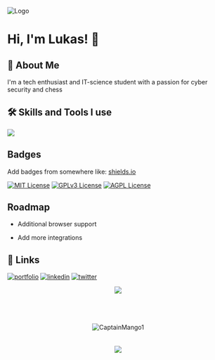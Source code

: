 
![Logo](https://dev-to-uploads.s3.amazonaws.com/uploads/articles/th5xamgrr6se0x5ro4g6.png)


# Hi, I'm Lukas! 👋


## 🚀 About Me
I'm a tech enthusiast and IT-science student with a passion for cyber security and chess


## 🛠 Skills and Tools I use
<img src="https://skillicons.dev/icons?i=alpinejs,androidstudio,arduino,astro,bash,bootstrap,c,codepen,css,dart,discord,bots,electron,express,flutter,git,github,gradle,html,idea,java,js,jquery,linkedin,linux,md,mastodon,materialui,maven,mongodb,mysql,nodejs,ps,php,postgres,postman,powershell,py,raspberrypi,react,regex,sass,stackoverflow,svg,tailwind,tauri,twitter,ts,vercel,vim,visualstudio,vscode,webpack,wordpress&perline=6" />

## Badges

Add badges from somewhere like: [shields.io](https://shields.io/)

[![MIT License](https://img.shields.io/badge/License-MIT-green.svg)](https://choosealicense.com/licenses/mit/)
[![GPLv3 License](https://img.shields.io/badge/License-GPL%20v3-yellow.svg)](https://opensource.org/licenses/)
[![AGPL License](https://img.shields.io/badge/license-AGPL-blue.svg)](http://www.gnu.org/licenses/agpl-3.0)


## Roadmap

- Additional browser support

- Add more integrations


## 🔗 Links
[![portfolio](https://img.shields.io/badge/my_portfolio-000?style=for-the-badge&logo=ko-fi&logoColor=white)](https://katherineoelsner.com/)
[![linkedin](https://img.shields.io/badge/linkedin-0A66C2?style=for-the-badge&logo=linkedin&logoColor=white)](https://www.linkedin.com/)
[![twitter](https://img.shields.io/badge/twitter-1DA1F2?style=for-the-badge&logo=twitter&logoColor=white)](https://twitter.com/)



<div align="center">
    <img src="https://komarev.com/ghpvc/?username=CaptainMango1&color=green"/>
  <br>
  <br>
  </div>
<div align="center">
  <br>
  <br>
  <br>
  <img src="https://github-profile-trophy.vercel.app/?username=CaptainMango1&theme=gruvbox&row=2&column=3" alt="CaptainMango1" />
  <br>
  <br>
  <br>
  <a href="https://discord.com/users/604793540395925536"><img src="https://lanyard.cnrad.dev/api/604793540395925536" /></a
  <br>
    <br>
    <br>
    <br>
    
</div>
